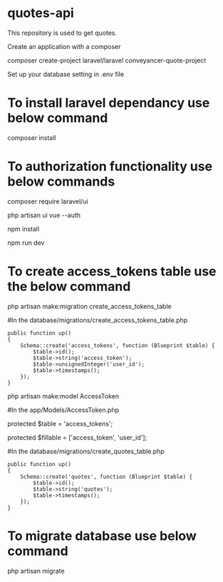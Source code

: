# quotes-api
This repository is used to get quotes. 

Create an application with a composer

composer create-project laravel/laravel conveyancer-quote-project

Set up your database setting in .env file


# To install laravel dependancy use below command

composer install

# To authorization functionality use below commands

composer require laravel/ui

php artisan ui vue --auth

npm install 

npm run dev


# To create access_tokens table use the below command

php artisan make:migration create_access_tokens_table

#In the database/migrations/create_access_tokens_table.php

	public function up()
    {
        Schema::create('access_tokens', function (Blueprint $table) {
            $table->id();
            $table->string('access_token');
            $table->unsignedInteger('user_id');
            $table->timestamps();
        });
    }


php artisan make:model AccessToken

#In the app/Models/AccessToken.php

protected $table = 'access_tokens';

protected $fillable = ['access_token', 'user_id'];


#In the database/migrations/create_quotes_table.php

	public function up()
    {
        Schema::create('quotes', function (Blueprint $table) {
            $table->id();
            $table->string('quotes');
            $table->timestamps();
        });
    }

# To migrate database use below command

php artisan migrate